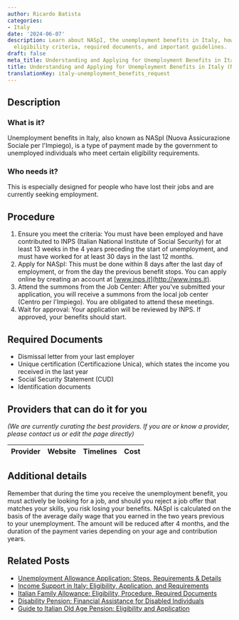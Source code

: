 ```yaml
---
author: Ricardo Batista
categories:
- Italy
date: '2024-06-07'
description: Learn about NASpI, the unemployment benefits in Italy, how to apply,
  eligibility criteria, required documents, and important guidelines.
draft: false
meta_title: Understanding and Applying for Unemployment Benefits in Italy (NASpI)
title: Understanding and Applying for Unemployment Benefits in Italy (NASpI)
translationKey: italy-unemployment_benefits_request
---
```


## Description
### What is it?
Unemployment benefits in Italy, also known as NASpI (Nuova Assicurazione Sociale per l'Impiego), is a type of payment made by the government to unemployed individuals who meet certain eligibility requirements.

### Who needs it?
This is especially designed for people who have lost their jobs and are currently seeking employment. 

## Procedure
1. Ensure you meet the criteria: You must have been employed and have contributed to INPS (Italian National Institute of Social Security) for at least 13 weeks in the 4 years preceding the start of unemployment, and must have worked for at least 30 days in the last 12 months.
2. Apply for NASpI: This must be done within 8 days after the last day of employment, or from the day the previous benefit stops. You can apply online by creating an account at [www.inps.it](http://www.inps.it).
3. Attend the summons from the Job Center: After you've submitted your application, you will receive a summons from the local job center (Centro per l'Impiego). You are obligated to attend these meetings.
4. Wait for approval: Your application will be reviewed by INPS. If approved, your benefits should start.

## Required Documents
- Dismissal letter from your last employer
- Unique certification (Certificazione Unica), which states the income you received in the last year
- Social Security Statement (CUD)
- Identification documents

## Providers that can do it for you

_(We are currently curating the best providers. If you are or know a provider, please contact us or edit the page directly)_

| Provider        |     Website     |     Timelines    |       Cost      |
| :-------------: | :-------------: |  :-------------: | :-------------: |

## Additional details
Remember that during the time you receive the unemployment benefit, you must actively be looking for a job, and should you reject a job offer that matches your skills, you risk losing your benefits. NASpI is calculated on the basis of the average daily wage that you earned in the two years previous to your unemployment. The amount will be reduced after 4 months, and the duration of the payment varies depending on your age and contribution years.
## Related Posts

- [Unemployment Allowance Application: Steps, Requirements & Details](https://tramitit.com/guides/italy/unemployment_allowance_application/)
- [Income Support in Italy: Eligibility, Application, and Requirements](https://tramitit.com/guides/italy/income_support_application/)
- [Italian Family Allowance: Eligibility, Procedure, Required Documents](https://tramitit.com/guides/italy/family_allowance_request/)
- [Disability Pension: Financial Assistance for Disabled Individuals](https://tramitit.com/guides/italy/disability_pension_application/)
- [Guide to Italian Old Age Pension: Eligibility and Application](https://tramitit.com/guides/italy/old_age_pension_application/)